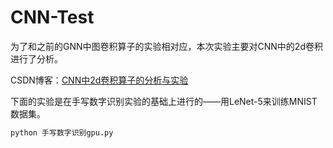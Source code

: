 # CNN-Test
为了和之前的GNN中图卷积算子的实验相对应，本次实验主要对CNN中的2d卷积进行了分析。

CSDN博客：[CNN中2d卷积算子的分析与实验](https://blog.csdn.net/weixin_41650348/article/details/114836937)

下面的实验是在手写数字识别实验的基础上进行的——用LeNet-5来训练MNIST数据集。

```bash
python 手写数字识别gpu.py
```

